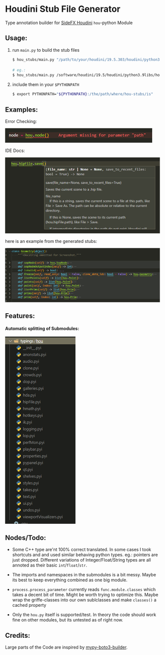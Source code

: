
# Houdini Stub File Generator

Type annotation builder for [SideFX Houdini](https://www.sidefx.com/) `hou`-python Module


## Usage:

1) run `main.py` to build the stub files
    ```bash
    $ hou_stubs/main.py "/path/to/your/houdini/19.5.303/houdini/python3.9libs/hou.py"

    # eg.:
    $ hou_stubs/main.py /software/houdini/19.5/houdini/python3.9libs/hou.py --out=./hou-stubs
    ```
2) include them in your `$PYTHONPATH`
    ```bash
    $ export PYTHONPATH="${PYTHONPATH}:/the/path/where/hou-stubs/is"
    ```

## Examples:

Error Checking:

![example error message](/docs/img/example1_error.png)

IDE Docs:

![example inline help](/docs/img/example2_ide_docs.png)

here is an example from the generated stubs:

![example stubs](/docs/img/example3_stub_file.png)


## Features:

#### Automatic splitting of Submodules:

![submodules](/docs/img/exmaple4_submodules.png)


## Nodes/Todo:

* Some C++ type are'nt 100% correct translated. In some cases I took shortcuts and
  and used similar behaving python types. eg.: pointers are just dropped.
  Different variations of Integer/Float/String types are all annoted as their basic `int`/`float`/`str`.

* The imports and namespaces in the submodules is a bit messy.
  Maybe its best to keep everything combined as one big module.

* `process.process_parameter` currently reads `func.module.classes` which takes a decent bit of time.
  Might be worth trying to optimize this. Maybe wrap the griffe-classes into our own
  sublclasses and make `classes()` a cached property

* Only the `hou.py` itself is supported/test.
 In theory the code should work fine on other modules, but its untested as of right now.

## Credits:

Large parts of the Code are inspired by [mypy-boto3-builder](https://github.com/youtype/mypy_boto3_builder).
